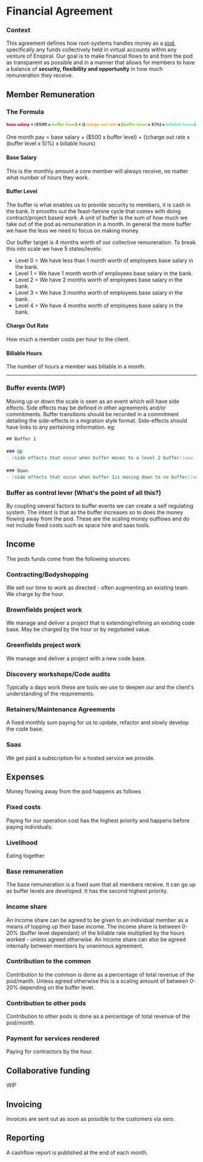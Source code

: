 # Financial Agreement

### Context

This agreement defines how root-systems handles money as a [pod](https://github.com/enspiral/os-book/blob/master/en/levels_of_organising.md#pod), specifically any funds collectively held in virtual accounts within any venture of Enspiral. Our goal is to make financial flows to and from the pod as transparent as possible and in a manner that allows for members to have a balance of **security, flexibility and opportunity** in how much remuneration they receive.

## Member Remuneration

### The Formula
![Formula](indivdual-emuneration-formula.png)

One month pay = base salary + ($500 x buffer level) + ((charge out rate x (buffer level x 5)%) x billable hours)

#### Base Salary
This is the monthly amount a core member will always receive, no matter what number of hours they work.

#### Buffer Level
The buffer is what enables us to provide security to members, it is cash in the bank. It smooths out the feast-famine cycle that comes with doing contract/project based work. A unit of buffer is the sum of how much we take out of the pod as remuneration in a month. In general the more buffer we have the less we need to focus on making money.

Our buffer target is 4 months worth of our collective remuneration. To break this into scale we have 5 states/levels:

- Level 0 = We have less than 1 month worth of employees base salary in the bank.
- Level 1 = We have 1 month worth of employees base salary in the bank.
- Level 2 = We have 2 months worth of employees base salary in the bank.
- Level 3 = We have 3 months worth of employees base salary in the bank.
- Level 4 = We have 4 months worth of employees base salary in the bank.


#### Charge Out Rate
How much a member costs per hour to the client.

#### Billable Hours
The number of hours a member was billable in a month.

---

### Buffer events (WIP)
Moving up or down the scale is seen as an event which will have side effects. Side effects may be defined in other agreements and/or commitments. Buffer transitions should be recorded in a commitment detailing the side-effects in a migration style format. Side-effects should have links to any pertaining information. eg:

```markdown
## Buffer 1

### Up
- [side effects that occur when buffer moves to a level 2 buffer](www.link.to.it).

### Down
- [side effects that occur when buffer 1is moving down to no buffer](www.link.to.it).
```

### Buffer as control lever (What's the point of all this?)
By coupling several factors to buffer events we can create a self regulating system. The intent is that as the buffer increases so to does the money flowing away from the pod. These are the scaling money outflows and do not include fixed costs such as space hire and saas tools.

## Income
The pods funds come from the following sources:

### Contracting/Bodyshopping
We sell our time to work as directed - often augmenting an existing team. We charge by the hour.

### Brownfields project work
We manage and deliver a project that is extending/refining an existing code base. May be charged by the hour or by negotiated value.

### Greenfields project work
We manage and deliver a project with a new code base.

### Discovery workshops/Code audits
Typically a days work these are tools we use to deepen our and the client's understanding of the requirements.

### Retainers/Maintenance Agreements
A fixed monthly sum paying for us to update, refactor and slowly develop the code base.

### Saas
We get paid a subscription for a hosted service we provide.

## Expenses
Money flowing away from the pod happens as follows

### Fixed costs
Paying for our operation cost has the highest priority and happens before paying individuals.

### Livelihood
Eating together

### Base remuneration
The base remuneration is a fixed sum that all members receive. It can go up as buffer levels are developed. It has the second highest priority.

### Income share
An income share can be agreed to be given to an individual member as a means of topping up their base income. The income share is between 0-20% (buffer level dependant) of the billable rate multiplied by the hours worked - unless agreed otherwise. An income share can also be agreed internally between members by unanimous agreement.

### Contribution to the common
Contribution to the common is done as a percentage of total revenue of the pod/manth. Unless agreed otherwise this is a scaling amount of between 0-20% depending on the buffer level.

### Contribution to other pods
Contribution to other pods is done as a percentage of total revenue of the pod/month.

### Payment for services rendered
Paying for contractors by the hour.

## Collaborative funding
WIP

## Invoicing
Invoices are sent out as soon as possible to the customers via xero.

## Reporting 
A cashflow report is published at the end of each month.
